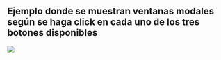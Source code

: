 ## Ejemplo donde se muestran ventanas modales según se haga click en cada uno de los tres botones disponibles

<img src = "/Modal-Window/modalWindow.png">
